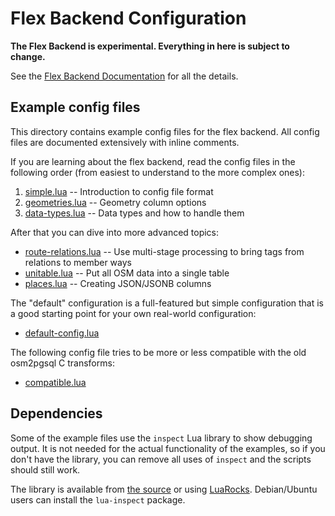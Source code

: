 
# Flex Backend Configuration

**The Flex Backend is experimental. Everything in here is subject to change.**

See the [Flex Backend Documentation](docs/flex.md) for all the details.

## Example config files

This directory contains example config files for the flex backend. All config
files are documented extensively with inline comments.

If you are learning about the flex backend, read the config files in the
following order (from easiest to understand to the more complex ones):

1. [simple.lua](simple.lua) -- Introduction to config file format
2. [geometries.lua](geometries.lua) -- Geometry column options
3. [data-types.lua](data-types.lua) -- Data types and how to handle them

After that you can dive into more advanced topics:

* [route-relations.lua](route-relations.lua) -- Use multi-stage processing
  to bring tags from relations to member ways
* [unitable.lua](unitable.lua) -- Put all OSM data into a single table
* [places.lua](places.lua) -- Creating JSON/JSONB columns

The "default" configuration is a full-featured but simple configuration that
is a good starting point for your own real-world configuration:

* [default-config.lua](default-config.lua)

The following config file tries to be more or less compatible with the old
osm2pgsql C transforms:

* [compatible.lua](compatible.lua)

## Dependencies

Some of the example files use the `inspect` Lua library to show debugging
output. It is not needed for the actual functionality of the examples, so if
you don't have the library, you can remove all uses of `inspect` and the
scripts should still work.

The library is available from [the
source](https://github.com/kikito/inspect.lua) or using
[LuaRocks](https://luarocks.org/modules/kikito/inspect). Debian/Ubuntu users
can install the `lua-inspect` package.

